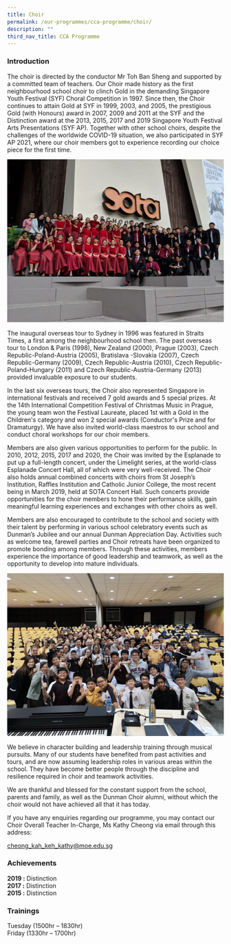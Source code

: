 ```yaml
---
title: Choir
permalink: /our-programmes/cca-programme/choir/
description: ""
third_nav_title: CCA Programme
---
```

### Introduction

The choir is directed by the conductor Mr Toh Ban Sheng and supported by a committed team of teachers. Our Choir made history as the first neighbourhood school choir to clinch Gold in the demanding Singapore Youth Festival (SYF) Choral Competition in 1997. Since then, the Choir continues to attain Gold at SYF in 1999, 2003, and 2005, the prestigious Gold (with Honours) award in 2007, 2009 and 2011 at the SYF and the Distinction award at the 2013, 2015, 2017 and 2019 Singapore Youth Festival Arts Presentations (SYF AP). Together with other school choirs, despite the challenges of the worldwide COVID-19 situation, we also participated in SYF AP 2021, where our choir members got to experience recording our choice piece for the first time.

![](/images/Student%20Development%20Programme/CCA%20Programme/Performing%20Arts/2019%20Choir%201.jpg)

The inaugural overseas tour to Sydney in 1996 was featured in Straits Times, a first among the neighbourhood school then. The past overseas tour to London & Paris (1998), New Zealand (2000), Prague (2003), Czech Republic-Poland-Austria (2005), Bratislava -Slovakia (2007), Czech Republic-Germany (2009), Czech Republic-Austria (2010), Czech Republic-Poland-Hungary (2011) and Czech Republic-Austria-Germany (2013) provided invaluable exposure to our students.

In the last six overseas tours, the Choir also represented Singapore in international festivals and received 7 gold awards and 5 special prizes. At the 14th International Competition Festival of Christmas Music in Prague, the young team won the Festival Laureate, placed 1st with a Gold in the Children's category and won 2 special awards (Conductor's Prize and for Dramaturgy). We have also invited world-class maestros to our school and conduct choral workshops for our choir members.

Members are also given various opportunities to perform for the public. In 2010, 2012, 2015, 2017 and 2020, the Choir was invited by the Esplanade to put up a full-length concert, under the Limelight series, at the world-class Esplanade Concert Hall, all of which were very well-received. The Choir also holds annual combined concerts with choirs from St Joseph’s Institution, Raffles Institution and Catholic Junior College, the most recent being in March 2019, held at SOTA Concert Hall. Such concerts provide opportunities for the choir members to hone their performance skills, gain meaningful learning experiences and exchanges with other choirs as well.

Members are also encouraged to contribute to the school and society with their talent by performing in various school celebratory events such as Dunman’s Jubilee and our annual Dunman Appreciation Day. Activities such as welcome tea, farewell parties and Choir retreats have been organized to promote bonding among members. Through these activities, members experience the importance of good leadership and teamwork, as well as the opportunity to develop into mature individuals.

![](/images/Student%20Development%20Programme/CCA%20Programme/Performing%20Arts/2019%20Choir%202.jpg)

We believe in character building and leadership training through musical pursuits. Many of our students have benefited from past activities and tours, and are now assuming leadership roles in various areas within the school. They have become better people through the discipline and resilience required in choir and teamwork activities.

We are thankful and blessed for the constant support from the school, parents and family, as well as the Dunman Choir alumni, without which the choir would not have achieved all that it has today.

If you have any enquiries regarding our programme, you may contact our Choir Overall Teacher In-Charge, Ms Kathy Cheong via email through this address:

[](mailto:cheong_kah_keh_kathy@moe.edu.sg)[cheong\_kah\_keh\_kathy@moe.edu.sg](mailto:cheong_kah_keh_kathy@moe.edu.sg)

### Achievements

**2019 :** Distinction  
**2017 :** Distinction  
**2015 :** Distinction

### Trainings

Tuesday (1500hr – 1830hr)  
Friday (1330hr – 1700hr)